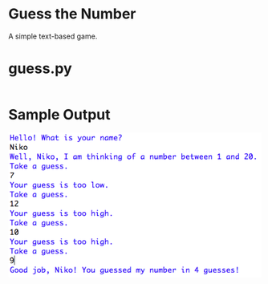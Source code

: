 Guess the Number
========================================================
A simple text-based game.

guess.py
========================================================
```Python3
```

Sample Output
========================================================
![Sample output Guess the Number Game](https://github.com/nihathalici/Invent-with-Python/blob/main/Guess-the-Number/screenshot_guess.PNG)
